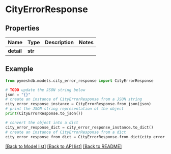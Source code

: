 # CityErrorResponse


## Properties

Name | Type | Description | Notes
------------ | ------------- | ------------- | -------------
**detail** | **str** |  | 

## Example

```python
from pymeshdb.models.city_error_response import CityErrorResponse

# TODO update the JSON string below
json = "{}"
# create an instance of CityErrorResponse from a JSON string
city_error_response_instance = CityErrorResponse.from_json(json)
# print the JSON string representation of the object
print(CityErrorResponse.to_json())

# convert the object into a dict
city_error_response_dict = city_error_response_instance.to_dict()
# create an instance of CityErrorResponse from a dict
city_error_response_from_dict = CityErrorResponse.from_dict(city_error_response_dict)
```
[[Back to Model list]](../README.md#documentation-for-models) [[Back to API list]](../README.md#documentation-for-api-endpoints) [[Back to README]](../README.md)


